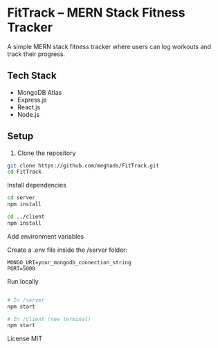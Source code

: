 # FitTrack – MERN Stack Fitness Tracker

A simple MERN stack fitness tracker where users can log workouts and track their progress.

## Tech Stack

- MongoDB Atlas
- Express.js
- React.js
- Node.js

## Setup

1. Clone the repository

```bash
git clone https://github.com/meghads/FitTrack.git
cd FitTrack
```
Install dependencies

```bash
cd server
npm install

cd ../client
npm install
```
Add environment variables

Create a .env file inside the /server folder:

```env
MONGO_URI=your_mongodb_connection_string
PORT=5000
```
Run locally

```bash

# In /server
npm start

# In /client (new terminal)
npm start
```

License
MIT
